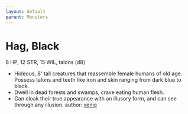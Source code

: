 ```yaml
---
layout: default
parent: Monsters
---
```

# Hag, Black
8 HP, 12 STR, 15 WIL, talons (d8)
- Hideous, 8' tall creatures that reassemble female humans of old age. Possess talons and teeth like iron and skin ranging from dark blue to black. 
- Dwell in dead forests and swamps, crave eating human flesh.
- Can cloak their true appearance with an illusory form, and can see through any illusion. 
author: [xenio](https://xenioinabottle.blogspot.com)
